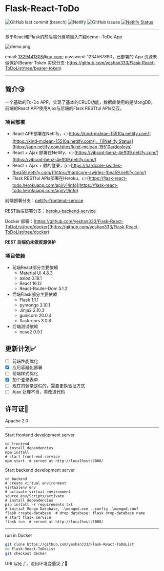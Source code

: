 # Flask-React-ToDo
![GitHub last commit (branch)](https://img.shields.io/github/last-commit/yeshan333/Flask-React-ToDoList/master) ![Netlify](https://img.shields.io/netlify/be5ea8e0-a8a8-4854-9a12-0aa0ba80f70f) ![GitHub issues](https://img.shields.io/github/issues-raw/yeshan333/Flask-React-ToDoList) [![Netlify Status](https://api.netlify.com/api/v1/badges/05c648e3-71bd-4be1-bd7a-bf6a2cafed5a/deploy-status)](https://app.netlify.com/sites/vibrant-benz-4eff09/deploys)

---

基于React和Flask的前后端分离项目入门级demo--ToDo App

![demo.png](https://img.vim-cn.com/f8/f359b94189d1d2e2f1e73bb03ee9ffd54fd10b.gif)

email: 1329441308@qq.com; password: 1234567890，已部署的 App 资源未做保护(Bearer Token 实现分支: https://github.com/yeshan333/Flask-React-ToDoList/tree/bearer-token)

---

## 简介😘

一个基础的To-Do APP，实现了基本的CRUD功能，数据库使用的是MongDB。前端的React APP使用Ajax与后端的Flask RESTful APIs交互。

### 项目部署

- React APP部署在Netlify，👉[https://kind-mclean-15510a.netlify.com/](https://kind-mclean-15510a.netlify.com/)，[![Netlify Status](https://api.netlify.com/api/v1/badges/be5ea8e0-a8a8-4854-9a12-0aa0ba80f70f/deploy-status)](https://app.netlify.com/sites/kind-mclean-15510a/deploys)
- React + Ajax 部署在Netlify，👉[https://vibrant-benz-4eff09.netlify.com/](https://vibrant-benz-4eff09.netlify.com/)
- React + Ajax + 假的登录，[👉https://hardcore-swirles-fbea59.netlify.com/](https://hardcore-swirles-fbea59.netlify.com/)
- Flask RESTful APIs部署在Heroku，👉[https://flask-react-todo.herokuapp.com/api/v1/info](https://flask-react-todo.herokuapp.com/api/v1/info)

前端部署分支：[netlify-frontend-service](https://github.com/yeshan333/Flask-React-ToDoList/tree/netlify-frontend-service)

REST后端部署分支：[heroku-backend-service](https://github.com/yeshan333/Flask-React-ToDoList/tree/heroku-backend-service)

Docker 部署：[https://github.com/yeshan333/Flask-React-ToDoList/tree/docker](https://github.com/yeshan333/Flask-React-ToDoList/tree/docker)

**REST 后端仍未做资源保护**

### 项目依赖

- 前端React部分主要依赖
  - Material UI 4.8.3
  - axios 0.19.1
  - React 16.12
  - React-Router-Dom 5.1.2
- 后端Flask部分主要依赖
  - Flask 1.1.1
  - pymongo 3.10.1
  - Jinja2 2.10.3
  - gunicorn 20.0.4
  - flask-cors 3.0.8
- 后端测试依赖
  - nose2 0.9.1

## 更新计划✅

- [ ] 前端性能优化
- [x] 应用容器化部署
- [ ] 前端样式优化
- [x] 加个登录表单
- [ ] 现在的登录是假的，需要更换验证方式
- [ ] Ajax 处理不当，需改进代码

## 许可证📝

Apache 2.0

---

Start frontend development server

```shell
cd frontend
# install dependencies
npm install
# start front-end service
npm start  # served at http://localhost:3000/
```

Start backend development server

```shell
cd backend
# create virtual environment
virtualenv env
# activate virtual environment
source env/Scripts/activate
# install dependencies
pip install -r requirements.txt
# initial Mongo Database, .\mongod.exe --config .\mongod.conf
flask create-database  # drop database: flask drop-database name
# start flask service
flask run  # served at http://localhost:5000/
```

---

run in Docker

```bash
git clone https://github.com/yeshan333/Flask-React-ToDoList
cd Flask-React-ToDoList
git checkout docker
```

URI 写死了，没用环境变量哭了🤣